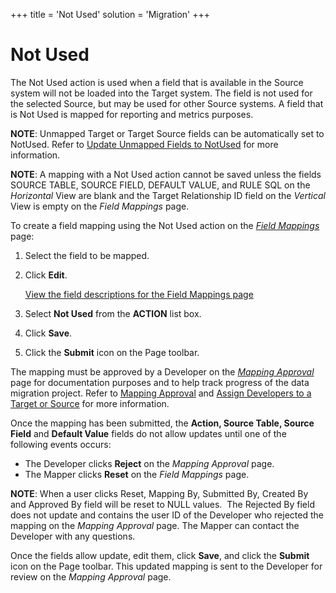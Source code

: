 +++
title = 'Not Used'
solution = 'Migration'
+++

# Not Used

The Not Used action is used when a field that is available in the Source
system will not be loaded into the Target system. The field is not used
for the selected Source, but may be used for other Source systems. A
field that is Not Used is mapped for reporting and metrics purposes.

<span style="font-weight: bold;">NOTE</span>: Unmapped Target or Target
Source fields can be automatically set to NotUsed. Refer to [Update
Unmapped Fields to NotUsed](Update_Unmapped_Fields_to_NotUsed) for
more information.

<span style="font-weight: bold;">NOTE</span>: A mapping with a Not Used
action cannot be saved unless the fields SOURCE TABLE, SOURCE FIELD,
DEFAULT VALUE, and RULE SQL on the
<span style="font-style: italic;">Horizontal</span> View are blank and
the Target Relationship ID field on the
<span style="font-style: italic;">Vertical</span> View is empty on the
<span style="font-style: italic;">Field Mappings</span> page.

To create a field mapping using the Not Used action on the
<span style="font-style: italic;">[Field
Mappings](../Page_Desc/Field_Mappings_H)</span> page:

1.  Select the field to be mapped.

2.  Click <span style="font-weight: bold;">Edit</span>.
    
    <span>[View the field descriptions for the Field Mappings
    page](../Page_Desc/Field_Mappings_H)</span> 

3.  Select **Not Used** from the **ACTION** list box.

4.  Click **Save**.

5.  Click the <span style="font-weight: bold;">Submit</span> icon on the
    Page toolbar.

The mapping must be approved by a Developer on the *[Mapping
Approval](../Page_Desc/Mapping_Approval_H)* page for documentation
purposes and to help track progress of the data migration project. Refer
to <span style="color: #0000ff;">[Mapping
Approval](Approve_or_Reject_Mappings)</span> and
<span style="color: #0000ff;">[Assign Developers to a Target or
Source](../../Design/Use_Cases/Add_Developers_and%20Business%20Contacts)</span>
for more information.

Once the mapping has been submitted, the **Action, Source Table, Source
Field** and **Default Value** fields do not allow updates until one of
the following events occurs:

  - The Developer clicks **Reject** on the *Mapping Approval* page.
  - The Mapper clicks **Reset** on the *Field Mappings* page.

**NOTE**: When a user clicks Reset, Mapping By, Submitted By, Created By
and Approved By field will be reset to NULL values.  The Rejected By
field does not update and contains the user ID of the Developer who
rejected the mapping on the <span style="font-style: italic;">Mapping
Approval</span> page. The Mapper can contact the Developer with any
questions.

Once the fields allow update, edit them, click **Save**, and click the
**Submit** icon on the Page toolbar. This updated mapping is sent to the
Developer for review on the *Mapping Approval* page.
